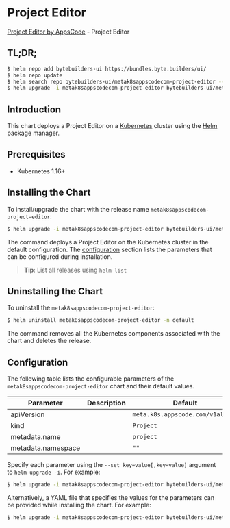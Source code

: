 # Project Editor

[Project Editor by AppsCode](https://byte.builders) - Project Editor

## TL;DR;

```bash
$ helm repo add bytebuilders-ui https://bundles.byte.builders/ui/
$ helm repo update
$ helm search repo bytebuilders-ui/metak8sappscodecom-project-editor --version=v0.4.21
$ helm upgrade -i metak8sappscodecom-project-editor bytebuilders-ui/metak8sappscodecom-project-editor -n default --create-namespace --version=v0.4.21
```

## Introduction

This chart deploys a Project Editor on a [Kubernetes](http://kubernetes.io) cluster using the [Helm](https://helm.sh) package manager.

## Prerequisites

- Kubernetes 1.16+

## Installing the Chart

To install/upgrade the chart with the release name `metak8sappscodecom-project-editor`:

```bash
$ helm upgrade -i metak8sappscodecom-project-editor bytebuilders-ui/metak8sappscodecom-project-editor -n default --create-namespace --version=v0.4.21
```

The command deploys a Project Editor on the Kubernetes cluster in the default configuration. The [configuration](#configuration) section lists the parameters that can be configured during installation.

> **Tip**: List all releases using `helm list`

## Uninstalling the Chart

To uninstall the `metak8sappscodecom-project-editor`:

```bash
$ helm uninstall metak8sappscodecom-project-editor -n default
```

The command removes all the Kubernetes components associated with the chart and deletes the release.

## Configuration

The following table lists the configurable parameters of the `metak8sappscodecom-project-editor` chart and their default values.

|     Parameter      | Description |                   Default                   |
|--------------------|-------------|---------------------------------------------|
| apiVersion         |             | <code>meta.k8s.appscode.com/v1alpha1</code> |
| kind               |             | <code>Project</code>                        |
| metadata.name      |             | <code>project</code>                        |
| metadata.namespace |             | <code>""</code>                             |


Specify each parameter using the `--set key=value[,key=value]` argument to `helm upgrade -i`. For example:

```bash
$ helm upgrade -i metak8sappscodecom-project-editor bytebuilders-ui/metak8sappscodecom-project-editor -n default --create-namespace --version=v0.4.21 --set apiVersion=meta.k8s.appscode.com/v1alpha1
```

Alternatively, a YAML file that specifies the values for the parameters can be provided while
installing the chart. For example:

```bash
$ helm upgrade -i metak8sappscodecom-project-editor bytebuilders-ui/metak8sappscodecom-project-editor -n default --create-namespace --version=v0.4.21 --values values.yaml
```
